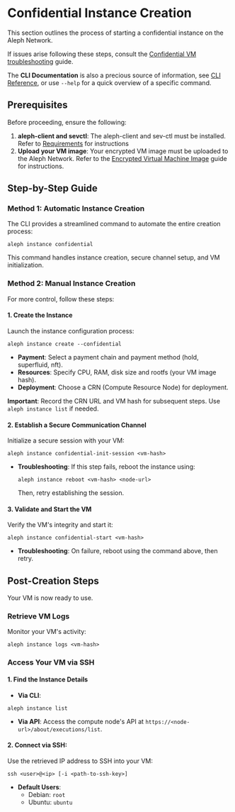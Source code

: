 # Confidential Instance Creation

This section outlines the process of starting a confidential instance on the Aleph Network.

If issues arise following these steps, consult the [Confidential VM troubleshooting](./troubleshooting.md) guide.

The **CLI Documentation** is also a precious source of information, see [CLI Reference](../../tools/aleph-client/usage.md), or use
`--help` for a quick overview of a specific command.

## Prerequisites

Before proceeding, ensure the following:

1. **aleph-client and sevctl**: The aleph-client and sev-ctl must be installed. Refer
   to [Requirements](./requirements.md)
   for instructions
2. **Upload your VM image**: Your encrypted VM image must be uploaded to the Aleph Network. Refer to
   the [Encrypted Virtual Machine Image](./encrypted-disk.md) guide for instructions.

## Step-by-Step Guide

### Method 1: Automatic Instance Creation

The CLI provides a streamlined command to automate the entire creation process:

```shell
aleph instance confidential
```

This command handles instance creation, secure channel setup, and VM initialization.

### Method 2: Manual Instance Creation

For more control, follow these steps:

#### 1. Create the Instance

Launch the instance configuration process:

```shell
aleph instance create --confidential
```

- **Payment**: Select a payment chain and payment method (hold, superfluid, nft).
- **Resources**: Specify CPU, RAM, disk size and rootfs (your VM image hash).
- **Deployment**: Choose a CRN (Compute Resource Node) for deployment.

**Important**: Record the CRN URL and VM hash for subsequent steps. Use `aleph instance list` if needed.

#### 2. Establish a Secure Communication Channel

Initialize a secure session with your VM:

```shell
aleph instance confidential-init-session <vm-hash>
```

- **Troubleshooting**: If this step fails, reboot the instance using:

  ```shell
  aleph instance reboot <vm-hash> <node-url>
  ```

  Then, retry establishing the session.

#### 3. Validate and Start the VM

Verify the VM's integrity and start it:

```shell
aleph instance confidential-start <vm-hash>
```

- **Troubleshooting**: On failure, reboot using the command above, then retry.

## Post-Creation Steps

Your VM is now ready to use.

### Retrieve VM Logs

Monitor your VM's activity:

```shell
aleph instance logs <vm-hash>
```

### Access Your VM via SSH

#### 1. **Find the Instance Details**

- **Via CLI**:

```shell
aleph instance list
```

- **Via API**: Access the compute node's API at `https://<node-url>/about/executions/list`.

#### 2. **Connect via SSH**:

Use the retrieved IP address to SSH into your VM:

```shell
ssh <user>@<ip> [-i <path-to-ssh-key>]
```

- **Default Users**:
    - Debian: `root`
    - Ubuntu: `ubuntu`